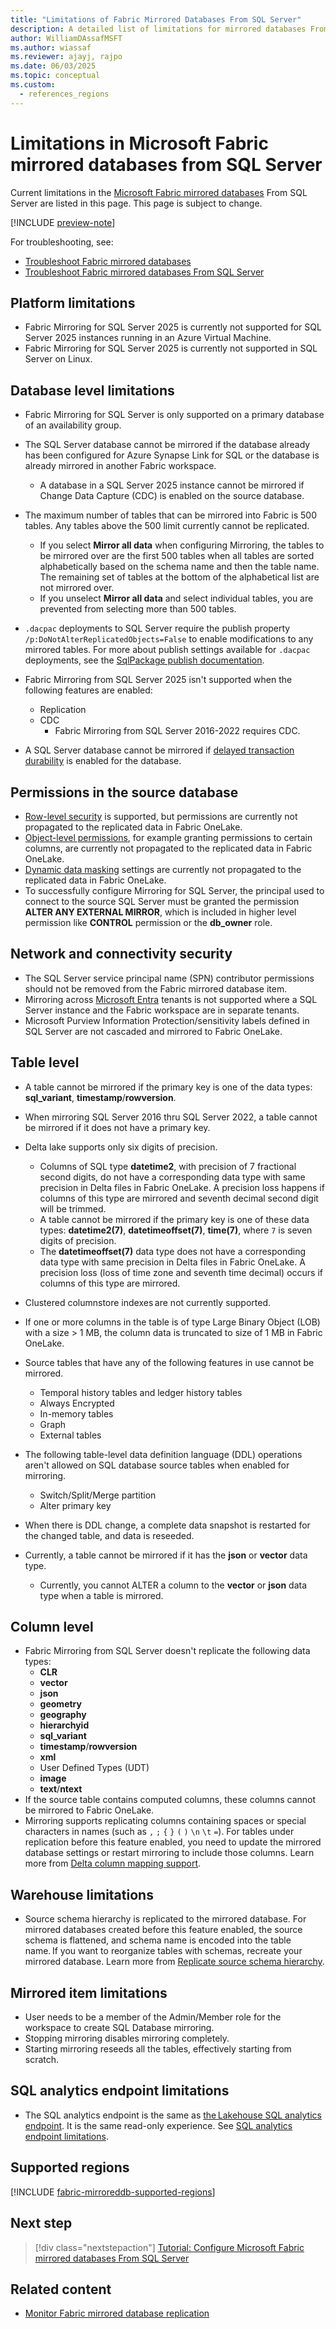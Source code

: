 ```yaml
---
title: "Limitations of Fabric Mirrored Databases From SQL Server"
description: A detailed list of limitations for mirrored databases From SQL Server in Microsoft Fabric.
author: WilliamDAssafMSFT
ms.author: wiassaf
ms.reviewer: ajayj, rajpo
ms.date: 06/03/2025
ms.topic: conceptual
ms.custom:
  - references_regions
---
```

# Limitations in Microsoft Fabric mirrored databases from SQL Server

Current limitations in the [Microsoft Fabric mirrored databases](../mirroring/overview.md) From SQL Server are listed in this page. This page is subject to change.

[!INCLUDE [preview-note](../includes/feature-preview-note.md)]

For troubleshooting, see:

- [Troubleshoot Fabric mirrored databases](../mirroring/troubleshooting.md)
- [Troubleshoot Fabric mirrored databases From SQL Server](../mirroring/sql-server-troubleshoot.md)

## Platform limitations

- Fabric Mirroring for SQL Server 2025 is currently not supported for SQL Server 2025 instances running in an Azure Virtual Machine.
- Fabric Mirroring for SQL Server 2025 is currently not supported in SQL Server on Linux.

## Database level limitations

- Fabric Mirroring for SQL Server is only supported on a primary database of an availability group.
- The SQL Server database cannot be mirrored if the database already has been configured for Azure Synapse Link for SQL or the database is already mirrored in another Fabric workspace.
  - A database in a SQL Server 2025 instance cannot be mirrored if Change Data Capture (CDC) is enabled on the source database.
- The maximum number of tables that can be mirrored into Fabric is 500 tables. Any tables above the 500 limit currently cannot be replicated.
  - If you select **Mirror all data** when configuring Mirroring, the tables to be mirrored over are the first 500 tables when all tables are sorted alphabetically based on the schema name and then the table name. The remaining set of tables at the bottom of the alphabetical list are not mirrored over.
  - If you unselect **Mirror all data** and select individual tables, you are prevented from selecting more than 500 tables.
- `.dacpac` deployments to SQL Server require the publish property `/p:DoNotAlterReplicatedObjects=False` to enable modifications to any mirrored tables. For more about publish settings available for `.dacpac` deployments, see the [SqlPackage publish documentation](/sql/tools/sqlpackage/sqlpackage-publish).
- Fabric Mirroring from SQL Server 2025 isn't supported when the following features are enabled:
  - Replication
  - CDC
    - Fabric Mirroring from SQL Server 2016-2022 requires CDC.
    
- A SQL Server database cannot be mirrored if [delayed transaction durability](/sql/relational-databases/logs/control-transaction-durability?view=sql-server-ver17&preserve-view=true) is enabled for the database.

## Permissions in the source database

- [Row-level security](/sql/relational-databases/security/row-level-security?view=sql-server-ver17&preserve-view=true) is supported, but permissions are currently not propagated to the replicated data in Fabric OneLake.
- [Object-level permissions](/sql/t-sql/statements/grant-object-permissions-transact-sql?view=sql-server-ver17&preserve-view=true), for example granting permissions to certain columns, are currently not propagated to the replicated data in Fabric OneLake.
- [Dynamic data masking](/sql/relational-databases/security/dynamic-data-masking?view=sql-server-ver17&preserve-view=true) settings are currently not propagated to the replicated data in Fabric OneLake.
- To successfully configure Mirroring for SQL Server, the principal used to connect to the source SQL Server must be granted the permission **ALTER ANY EXTERNAL MIRROR**, which is included in higher level permission like **CONTROL** permission or the **db_owner** role.

## Network and connectivity security

- The SQL Server service principal name (SPN) contributor permissions should not be removed from the Fabric mirrored database item.
- Mirroring across [Microsoft Entra](/entra/fundamentals/new-name) tenants is not supported where a SQL Server instance and the Fabric workspace are in separate tenants.  
- Microsoft Purview Information Protection/sensitivity labels defined in SQL Server are not cascaded and mirrored to Fabric OneLake.

## Table level

- A table cannot be mirrored if the primary key is one of the data types: **sql_variant**, **timestamp**/**rowversion**.
- When mirroring SQL Server 2016 thru SQL Server 2022, a table cannot be mirrored if it does not have a primary key.
- Delta lake supports only six digits of precision.
   - Columns of SQL type **datetime2**, with precision of 7 fractional second digits, do not have a corresponding data type with same precision in Delta files in Fabric OneLake. A precision loss happens if columns of this type are mirrored and seventh decimal second digit will be trimmed.
   - A table cannot be mirrored if the primary key is one of these data types: **datetime2(7)**, **datetimeoffset(7)**, **time(7)**, where `7` is seven digits of precision.
   - The **datetimeoffset(7)** data type does not have a corresponding data type with same precision in Delta files in Fabric OneLake. A precision loss (loss of time zone and seventh time decimal) occurs if columns of this type are mirrored.
- Clustered columnstore indexes are not currently supported.
- If one or more columns in the table is of type Large Binary Object (LOB) with a size > 1 MB, the column data is truncated to size of 1 MB in Fabric OneLake.
- Source tables that have any of the following features in use cannot be mirrored.
    - Temporal history tables and ledger history tables  
    - Always Encrypted
    - In-memory tables
    - Graph  
    - External tables  

- The following table-level data definition language (DDL) operations aren't allowed on SQL database source tables when enabled for mirroring. 
    - Switch/Split/Merge partition
    - Alter primary key
- When there is DDL change, a complete data snapshot is restarted for the changed table, and data is reseeded.
- Currently, a table cannot be mirrored if it has the **json** or **vector** data type.
    - Currently, you cannot ALTER a column to the **vector** or **json** data type when a table is mirrored.

## Column level

- Fabric Mirroring from SQL Server doesn't replicate the following data types:
     - **CLR**
     - **vector**
     - **json**
     - **geometry**
     - **geography**
     - **hierarchyid**
     - **sql_variant**
     - **timestamp**/**rowversion**
     - **xml**
     - User Defined Types (UDT)
     - **image**
     - **text**/**ntext**
- If the source table contains computed columns, these columns cannot be mirrored to Fabric OneLake.  
- Mirroring supports replicating columns containing spaces or special characters in names (such as  `,` `;` `{` `}` `(` `)` `\n` `\t` `=`). For tables under replication before this feature enabled, you need to update the mirrored database settings or restart mirroring to include those columns. Learn more from [Delta column mapping support](troubleshooting.md#delta-column-mapping-support).

## Warehouse limitations

- Source schema hierarchy is replicated to the mirrored database. For mirrored databases created before this feature enabled, the source schema is flattened, and schema name is encoded into the table name. If you want to reorganize tables with schemas, recreate your mirrored database. Learn more from [Replicate source schema hierarchy](troubleshooting.md#replicate-source-schema-hierarchy).

## Mirrored item limitations

- User needs to be a member of the Admin/Member role for the workspace to create SQL Database mirroring.  
- Stopping mirroring disables mirroring completely.  
- Starting mirroring reseeds all the tables, effectively starting from scratch.  

## SQL analytics endpoint limitations

- The SQL analytics endpoint is the same as [the Lakehouse SQL analytics endpoint](../../data-engineering/lakehouse-overview.md#lakehouse-sql-analytics-endpoint). It is the same read-only experience. See [SQL analytics endpoint limitations](../../data-warehouse/limitations.md#limitations-of-the-sql-analytics-endpoint).

## Supported regions

[!INCLUDE [fabric-mirroreddb-supported-regions](../mirroring/includes/fabric-mirroreddb-supported-regions.md)]

## Next step

> [!div class="nextstepaction"]
> [Tutorial: Configure Microsoft Fabric mirrored databases From SQL Server](../mirroring/sql-server-tutorial.md)

## Related content

- [Monitor Fabric mirrored database replication](../mirroring/monitor.md)
